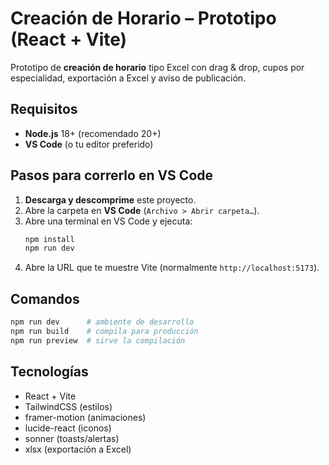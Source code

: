 # Creación de Horario – Prototipo (React + Vite)

Prototipo de **creación de horario** tipo Excel con drag & drop, cupos por especialidad, exportación a Excel y aviso de publicación.

## Requisitos
- **Node.js** 18+ (recomendado 20+)
- **VS Code** (o tu editor preferido)

## Pasos para correrlo en VS Code
1. **Descarga y descomprime** este proyecto.
2. Abre la carpeta en **VS Code** (`Archivo > Abrir carpeta…`).
3. Abre una terminal en VS Code y ejecuta:
   ```bash
   npm install
   npm run dev
   ```
4. Abre la URL que te muestre Vite (normalmente `http://localhost:5173`).

## Comandos
```bash
npm run dev      # ambiente de desarrollo
npm run build    # compila para producción
npm run preview  # sirve la compilación
```

## Tecnologías
- React + Vite
- TailwindCSS (estilos)
- framer-motion (animaciones)
- lucide-react (iconos)
- sonner (toasts/alertas)
- xlsx (exportación a Excel)
